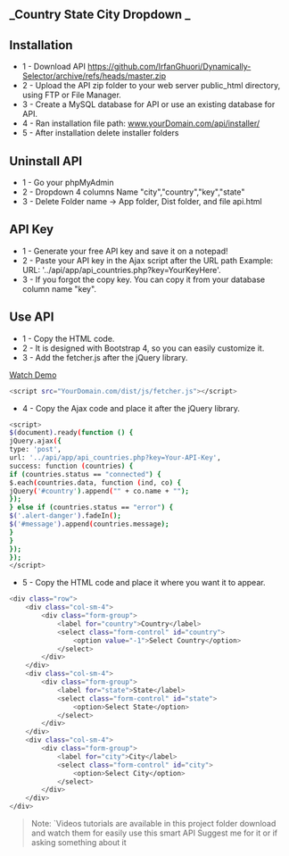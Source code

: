 
## _Country State City Dropdown _

## Installation
- 1 - Download API https://github.com/IrfanGhuori/Dynamically-Selector/archive/refs/heads/master.zip
- 2 - Upload the API zip folder to your web server public_html directory, using FTP or File Manager.
- 3 - Create a MySQL database for API or use an existing database for API.
- 4 - Ran installation file path: www.yourDomain.com/api/installer/
- 5 - After installation delete installer folders

## Uninstall API
- 1 - Go your phpMyAdmin
- 2 - Dropdown 4 columns Name "city","country","key","state"
- 3 - Delete Folder name -> App folder, Dist folder, and file api.html

## API Key
- 1 - Generate your free API key and save it on a notepad!
- 2 - Paste your API key in the Ajax script after the URL path
      Example: URL: '../api/app/api_countries.php?key=YourKeyHere'.
- 3 - If you forgot the copy key. You can copy it from your database column name "key".


## Use API
- 1 - Copy the HTML code.
- 2 - It is designed with Bootstrap 4, so you can easily customize it.
- 3 - Add the fetcher.js after the jQuery library.

<a href="https://www.youtube.com/watch?v=hp7DBhdC1TU&ab_channel=IrfanGhuori" target="_blank" rel="opener referrer"> Watch Demo </a>



```sh
<script src="YourDomain.com/dist/js/fetcher.js"></script>
```
- 4 - Copy the Ajax code and place it after the jQuery library.

```sh
<script>
$(document).ready(function () {
jQuery.ajax({
type: 'post',
url: '../api/app/api_countries.php?key=Your-API-Key',
success: function (countries) {
if (countries.status == "connected") {
$.each(countries.data, function (ind, co) {
jQuery('#country').append("" + co.name + "");
});
} else if (countries.status == "error") {
$('.alert-danger').fadeIn();
$('#message').append(countries.message);
}
}
});
});
</script>
```
- 5 - Copy the HTML code and place it where you want it to appear.

```sh
<div class="row">
	<div class="col-sm-4">
		<div class="form-group">
			<label for="country">Country</label>
			<select class="form-control" id="country">
				<option value="-1">Select Country</option>
			</select>
		</div>
	</div>
	<div class="col-sm-4">
		<div class="form-group">
			<label for="state">State</label>
			<select class="form-control" id="state">
				<option>Select State</option>
			</select>
		</div>
	</div>
	<div class="col-sm-4">
		<div class="form-group">
			<label for="city">City</label>
			<select class="form-control" id="city">
				<option>Select City</option>
			</select>
		</div>
	</div>
</div>
```

> Note: `Videos tutorials are available in this project folder download and watch them for easily use this smart API
> Suggest me for it or if asking something about it 


[//]: # (These are reference links used in the body of this note and get stripped out when the markdown processor does its job. There is no need to format nicely because it shouldn't be seen. Thanks SO - http://stackoverflow.com/questions/4823468/store-comments-in-markdown-syntax)

   [dill]: <https://github.com/joemccann/dillinger>
   [git-repo-url]: <https://github.com/joemccann/dillinger.git>
   [john gruber]: <http://daringfireball.net>
   [df1]: <http://daringfireball.net/projects/markdown/>
   [markdown-it]: <https://github.com/markdown-it/markdown-it>
   [Ace Editor]: <http://ace.ajax.org>
   [node.js]: <http://nodejs.org>
   [Twitter Bootstrap]: <http://twitter.github.com/bootstrap/>
   [jQuery]: <http://jquery.com>
   [@tjholowaychuk]: <http://twitter.com/tjholowaychuk>
   [express]: <http://expressjs.com>
   [AngularJS]: <http://angularjs.org>
   [Gulp]: <http://gulpjs.com>

   [PlDb]: <https://github.com/joemccann/dillinger/tree/master/plugins/dropbox/README.md>
   [PlGh]: <https://github.com/joemccann/dillinger/tree/master/plugins/github/README.md>
   [PlGd]: <https://github.com/joemccann/dillinger/tree/master/plugins/googledrive/README.md>
   [PlOd]: <https://github.com/joemccann/dillinger/tree/master/plugins/onedrive/README.md>
   [PlMe]: <https://github.com/joemccann/dillinger/tree/master/plugins/medium/README.md>
   [PlGa]: <https://github.com/RahulHP/dillinger/blob/master/plugins/googleanalytics/README.md>
